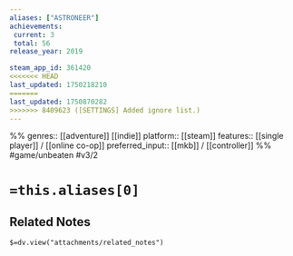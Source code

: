 ```yaml
---
aliases: ["ASTRONEER"]
achievements:
 current: 3
 total: 56
release_year: 2019

steam_app_id: 361420
<<<<<<< HEAD
last_updated: 1750218210
=======
last_updated: 1750870282
>>>>>>> 8409623 ([SETTINGS] Added ignore list.)
---
```

%%
genres:: [[adventure]] [[indie]]
platform:: [[steam]]
features:: [[single player]] / [[online co-op]]
preferred_input:: [[mkb]] / [[controller]]
%%
#game/unbeaten
#v3/2

# `=this.aliases[0]`
## Related Notes
`$=dv.view("attachments/related_notes")`
